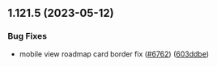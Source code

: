 ## 1.121.5 (2023-05-12)


### Bug Fixes

* mobile view roadmap card border fix ([#6762](https://github.com/EddieHubCommunity/LinkFree/issues/6762)) ([603ddbe](https://github.com/EddieHubCommunity/LinkFree/commit/603ddbee969878a5d6ae285a3e4cb9d90224db20))



